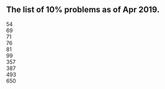 The list of 10% problems as of Apr 2019.
----------------------------------------
54  
69  
71  
76  
81  
99  
357  
387  
493  
650  
